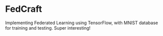 # FedCraft
Implementing Federated Learning using TensorFlow, with MNIST database for training and testing. Super interesting!
